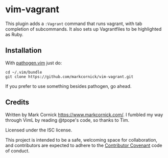 # vim-vagrant

This plugin adds a `:Vagrant` command that runs vagrant, with tab
completion of subcommands. It also sets up Vagrantfiles to be highlighted
as Ruby.

## Installation

With [pathogen.vim](https://github.com/tpope/vim-pathogen) just do:

    cd ~/.vim/bundle
    git clone https://github.com/markcornick/vim-vagrant.git

If you prefer to use something besides pathogen, go ahead.

## Credits

Written by Mark Cornick <https://www.markcornick.com/>. I fumbled my way through
VimL by reading @tpope's code, so thanks to Tim.

Licensed under the ISC license.

This project is intended to be a safe, welcoming space for collaboration, and
contributors are expected to adhere to the [Contributor
Covenant](http://contributor-covenant.org) code of conduct.
